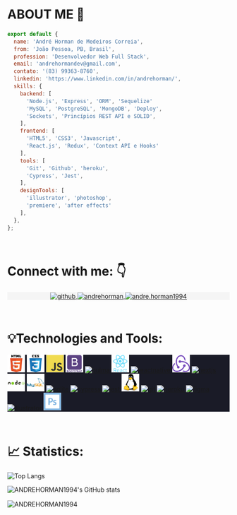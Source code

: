 <link rel="stylesheet" type="text/css" href="./style.css">

# ABOUT ME 👋

```javascript
export default {
  name: 'André Horman de Medeiros Correia',
  from: 'João Pessoa, PB, Brasil',
  profession: 'Desenvolvedor Web Full Stack',
  email: 'andrehormandev@gmail.com',
  contato: '(83) 99363-8760',
  linkedin: 'https://www.linkedin.com/in/andrehorman/',
  skills: {
    backend: [
      'Node.js', 'Express', 'ORM', 'Sequelize'
      'MySQL', 'PostgreSQL', 'MongoDB', 'Deploy',
      'Sockets', 'Princípios REST API e SOLID',
    ],
    frontend: [
      'HTML5', 'CSS3', 'Javascript',
      'React.js', 'Redux', 'Context API e Hooks'
    ],
    tools: [
      'Git', 'Github', 'heroku',
      'Cypress', 'Jest',
    ],
    designTools: [
      'illustrator', 'photoshop',
      'premiere', 'after effects'
    ],
  },
};
```

<br/>

# Connect with me: 👇

<section>
  <p
    align="center"
    style="background-color:#f5f5f5"
    class="connection-container">
    <a
      href="https://github.com/ANDREHORMAN1994"
      target="_blank"
    >
      <img
        align="center"
        src="https://image.flaticon.com/icons/png/512/25/25231.png"
        alt="github"
        height="50"
        width="50"
      />
    </a>
    <a
      href="https://www.linkedin.com/in/andrehorman/" target="_blank"
    >
      <img
        align="center"
        src="https://cdn.jsdelivr.net/npm/simple-icons@3.0.1/icons/linkedin.svg"
        alt="andrehorman"
        height="45"
        width="50"
      />
    </a>
    <a
      href="mailto:andrehormandev@gmail.com"
      target="_blank"
    >
      <img
        align="center"
        src="https://image.flaticon.com/icons/svg/95/95627.svg"
        alt="andre.horman1994"
        height="48"
        width="50"
      />
    </a>
  </p>
</section>
<br/>

# 💡Technologies and Tools:

<section style="background-color:#1A1B27">
  <div class="technologies-container">
    <p align="left">
      <a href="https://www.w3.org/html/" target="_blank">
        <img src="https://raw.githubusercontent.com/devicons/devicon/master/icons/html5/html5-original-wordmark.svg" alt="html5" width="40" height="40"/>
      </a>
      <a href="https://www.w3schools.com/css/" target="_blank">
        <img src="https://raw.githubusercontent.com/devicons/devicon/master/icons/css3/css3-original-wordmark.svg" alt="css3" width="40" height="40"/>
      </a>
      <a href="https://developer.mozilla.org/en-US/docs/Web/JavaScript" target="_blank">
        <img src="https://raw.githubusercontent.com/devicons/devicon/master/icons/javascript/javascript-original.svg" alt="javascript" width="40" height="40"/>
      </a>
      <a href="https://getbootstrap.com" target="_blank">
        <img src="https://raw.githubusercontent.com/devicons/devicon/master/icons/bootstrap/bootstrap-plain-wordmark.svg" alt="bootstrap" width="40" height="40"/>
      </a>
      <a href="https://bulma.io/" target="_blank">
        <img src="https://raw.githubusercontent.com/gilbarbara/logos/804dc257b59e144eaca5bc6ffd16949752c6f789/logos/bulma.svg" alt="bulma" width="40" height="40"/>
      </a>
      <a href="https://reactjs.org/" target="_blank">
        <img src="https://raw.githubusercontent.com/devicons/devicon/master/icons/react/react-original-wordmark.svg" alt="react" width="40" height="40"/>
      </a>
      <a href="https://reactnative.dev/" target="_blank">
        <img src="https://reactnative.dev/img/header_logo.svg" alt="reactnative" width="40" height="40"/>
      </a>
      <a href="https://redux.js.org" target="_blank">
        <img src="https://raw.githubusercontent.com/devicons/devicon/master/icons/redux/redux-original.svg" alt="redux" width="40" height="40"/>
      </a>
      <a href="https://nextjs.org/" target="_blank">
        <img src="https://cdn.worldvectorlogo.com/logos/nextjs-3.svg" alt="nextjs" width="40" height="40"/>
      </a>
      <a href="https://nodejs.org" target="_blank">
        <img src="https://raw.githubusercontent.com/devicons/devicon/master/icons/nodejs/nodejs-original-wordmark.svg" alt="nodejs" width="40" height="40"/>
      </a>
      <a href="https://www.mysql.com/" target="_blank">
        <img src="https://raw.githubusercontent.com/devicons/devicon/master/icons/mysql/mysql-original-wordmark.svg" alt="mysql" width="40" height="40"/>
      </a>
      <a href="https://www.sqlite.org/" target="_blank">
        <img src="https://www.vectorlogo.zone/logos/sqlite/sqlite-icon.svg" alt="sqlite" width="40" height="40"/>
      </a>
      <a href="https://www.cypress.io" target="_blank">
        <img src="https://raw.githubusercontent.com/simple-icons/simple-icons/6e46ec1fc23b60c8fd0d2f2ff46db82e16dbd75f/icons/cypress.svg" alt="cypress" width="40" height="40"/>
      </a>
      <a href="https://jestjs.io" target="_blank">
        <img src="https://www.vectorlogo.zone/logos/jestjsio/jestjsio-icon.svg" alt="jest" width="40" height="40"/>
      </a>
      <a href="https://www.linux.org/" target="_blank">
        <img src="https://raw.githubusercontent.com/devicons/devicon/master/icons/linux/linux-original.svg" alt="linux" width="40" height="40"/>
      </a>
      <a href="https://git-scm.com/" target="_blank">
        <img src="https://www.vectorlogo.zone/logos/git-scm/git-scm-icon.svg" alt="git" width="40" height="40"/>
      </a>
      <a href="https://heroku.com" target="_blank">
        <img src="https://www.vectorlogo.zone/logos/heroku/heroku-icon.svg" alt="heroku" width="40" height="40"/>
      </a>
      <a href="https://www.figma.com/" target="_blank">
        <img src="https://www.vectorlogo.zone/logos/figma/figma-icon.svg" alt="figma" width="40" height="40"/>
      </a>
      <a href="https://www.adobe.com/in/products/illustrator.html" target="_blank">
        <img src="https://www.vectorlogo.zone/logos/adobe_illustrator/adobe_illustrator-icon.svg" alt="illustrator" width="40" height="40"/>
      </a>
      <a href="https://www.photoshop.com/en" target="_blank">
        <img src="https://raw.githubusercontent.com/devicons/devicon/master/icons/photoshop/photoshop-line.svg" alt="photoshop" width="40" height="40"/>
      </a>
    </p>
  </div>
</section>
<br/>

# 📈 Statistics:

![Top Langs](https://github-readme-stats.vercel.app/api/top-langs/?username=ANDREHORMAN1994&theme=tokyonight&layout=compact)

![ANDREHORMAN1994's GitHub stats](https://github-readme-stats.vercel.app/api?username=ANDREHORMAN1994&show_icons=true&theme=tokyonight)

<p><img align="center" src="https://github-readme-streak-stats.herokuapp.com/?user=ANDREHORMAN1994&theme=tokyonight" alt="ANDREHORMAN1994" /></p>

